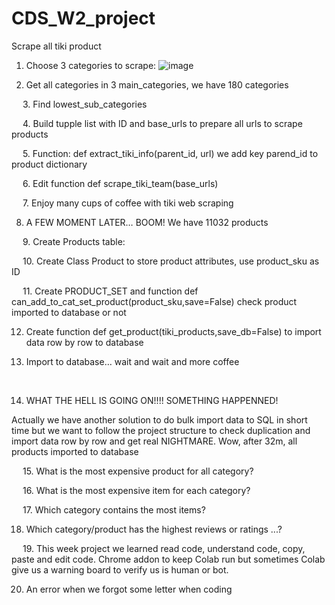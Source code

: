 # CDS_W2_project
Scrape all tiki product



1.	Choose 3 categories to scrape:
 ![image](https://user-images.githubusercontent.com/63096813/114338014-65236300-9b7c-11eb-98b5-674eb7c98f7b.png)

2.	Get all categories in 3 main_categories, we have 180 categories
 

 
 
3.	Find lowest_sub_categories
 

 
4.	Build tupple list with ID and base_urls to prepare all urls to scrape products
 
 
5.	Function: def extract_tiki_info(parent_id, url) we add key parend_id to product dictionary
 

 
6.	Edit function def scrape_tiki_team(base_urls)
 

 
7.	Enjoy many cups of coffee with tiki web scraping
 

8.	A FEW MOMENT LATER… BOOM! We have 11032 products
 

 
9.	Create Products table:
 

 
10.	Create Class Product to store product attributes, use product_sku as ID
 

 
11.	Create PRODUCT_SET and function def can_add_to_cat_set_product(product_sku,save=False) check product imported to database or not
 

12.	Create function def get_product(tiki_products,save_db=False) to import data row by row to database
 

13.	Import to database… wait and wait and more coffee
 

 

14.	WHAT THE HELL IS GOING ON!!!! SOMETHING HAPPENNED!

 

Actually we have another solution to do bulk import data to SQL in short time but we want to follow the project structure to check duplication and import data row by row and get real NIGHTMARE.
	Wow, after 32m, all products imported to database
 

 
15.	What is the most expensive product for all category?
 

 
16.	What is the most expensive item for each category?
 

 
17.	Which category contains the most items?
 
 

18.	Which category/product has the highest reviews or ratings ...?


 
19.	This week project we learned read code, understand code, copy, paste and edit code. Chrome addon to keep Colab run but sometimes Colab give us a warning board to verify us is human or bot.

20.	An error when we forgot some letter when coding

 
